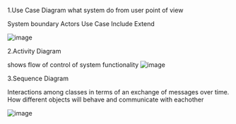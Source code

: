 1.Use Case Diagram
what system do from user point of view

System boundary
Actors
Use Case
Include
Extend

![image](https://github.com/user-attachments/assets/1b97e065-5510-4127-b4a7-e53435691128)


2.Activity Diagram

shows flow of control of system functionality
![image](https://github.com/user-attachments/assets/ef0a27ef-358e-4592-806e-3c04ec062f42)


3.Sequence Diagram

Interactions among classes in terms of an exchange of messages over time. How different objects will behave and communicate with eachother

![image](https://github.com/user-attachments/assets/dff169b0-18b2-4e3c-ad86-064d2ad1914b)
